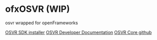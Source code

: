 # ofxOSVR (WIP)
osvr wrapped for openFrameworks

[OSVR SDK installer](http://access.osvr.com/binary/osvr-sdk-installer)
[OSVR Developer Documentation](https://github.com/OSVR/OSVR-Docs/blob/master/README.md)
[OSVR Core github](https://github.com/OSVR/OSVR-Core)
